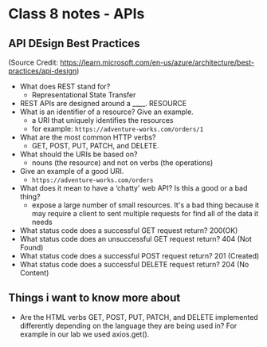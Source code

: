 # Class 8 notes - APIs

## API DEsign Best Practices

(Source Credit: https://learn.microsoft.com/en-us/azure/architecture/best-practices/api-design)

- What does REST stand for?
  - Representational State Transfer
- REST APIs are designed around a ____. RESOURCE
- What is an identifier of a resource? Give an example.
  - a URI that uniquely identifies the resources 
  - for example: `https://adventure-works.com/orders/1`
- What are the most common HTTP verbs?
  - GET, POST, PUT, PATCH, and DELETE.
- What should the URIs be based on?
  - nouns (the resource) and not on verbs (the operations)
- Give an example of a good URI.
  - `https://adventure-works.com/orders`
- What does it mean to have a ‘chatty’ web API? Is this a good or a bad thing?
  - expose a large number of small resources. It's a bad thing because it may require a client to sent multiple requests for find all of the data it needs
- What status code does a successful GET request return? 200(OK)
- What status code does an unsuccessful GET request return? 404 (Not Found)
- What status code does a successful POST request return? 201 (Created)
- What status code does a successful DELETE request return? 204 (No Content)


## Things i want to know more about
  - Are the HTML verbs GET, POST, PUT, PATCH, and DELETE implemented differently depending on the language they are being used in? For example in our lab we used axios.get(). 